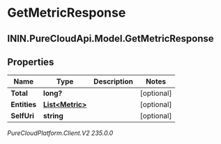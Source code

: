 # GetMetricResponse

## ININ.PureCloudApi.Model.GetMetricResponse

## Properties

|Name | Type | Description | Notes|
|------------ | ------------- | ------------- | -------------|
| **Total** | **long?** |  | [optional] |
| **Entities** | [**List&lt;Metric&gt;**](Metric) |  | [optional] |
| **SelfUri** | **string** |  | [optional] |



_PureCloudPlatform.Client.V2 235.0.0_
